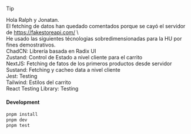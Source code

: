 > [!TIP]
> Hola Ralph y Jonatan. \
> El fetching de datos han quedado comentados porque se cayó el servidor de https://fakestoreapi.com/ \\
> \
> He usado las siguientes técnologias sobredimensionadas para la HU por fines demostrativos.\
> ChadCN: Librería basada en Radix UI \
> Zustand: Control de Estado a nivel cliente para el carrito \
> NextJS: Fetching de fatos de los primeros productos desde servidor \
> Sustand: Fetching y cacheo data a nivel cliente \
> Jest: Testing \
> Tailwind: Estilos del carrito \
> React Testing Library: Testing 


#### Development

```sh
pnpm install
pnpm dev
pnpm test
```




